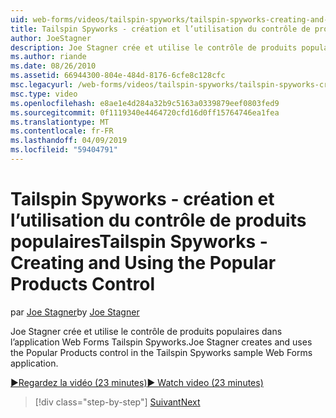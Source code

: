 ```yaml
---
uid: web-forms/videos/tailspin-spyworks/tailspin-spyworks-creating-and-using-the-popular-products-control
title: Tailspin Spyworks - création et l’utilisation du contrôle de produits populaires | Microsoft Docs
author: JoeStagner
description: Joe Stagner crée et utilise le contrôle de produits populaires dans l’application Web Forms Tailspin Spyworks.
ms.author: riande
ms.date: 08/26/2010
ms.assetid: 66944300-804e-484d-8176-6cfe8c128cfc
msc.legacyurl: /web-forms/videos/tailspin-spyworks/tailspin-spyworks-creating-and-using-the-popular-products-control
msc.type: video
ms.openlocfilehash: e8ae1e4d284a32b9c5163a0339879eef0803fed9
ms.sourcegitcommit: 0f1119340e4464720cfd16d0ff15764746ea1fea
ms.translationtype: MT
ms.contentlocale: fr-FR
ms.lasthandoff: 04/09/2019
ms.locfileid: "59404791"
---
```

# <a name="tailspin-spyworks---creating-and-using-the-popular-products-control"></a><span data-ttu-id="bc8d3-103">Tailspin Spyworks - création et l’utilisation du contrôle de produits populaires</span><span class="sxs-lookup"><span data-stu-id="bc8d3-103">Tailspin Spyworks - Creating and Using the Popular Products Control</span></span>

<span data-ttu-id="bc8d3-104">par [Joe Stagner](https://github.com/JoeStagner)</span><span class="sxs-lookup"><span data-stu-id="bc8d3-104">by [Joe Stagner](https://github.com/JoeStagner)</span></span>

<span data-ttu-id="bc8d3-105">Joe Stagner crée et utilise le contrôle de produits populaires dans l’application Web Forms Tailspin Spyworks.</span><span class="sxs-lookup"><span data-stu-id="bc8d3-105">Joe Stagner creates and uses the Popular Products control in the Tailspin Spyworks sample Web Forms application.</span></span>

[<span data-ttu-id="bc8d3-106">&#9654;Regardez la vidéo (23 minutes)</span><span class="sxs-lookup"><span data-stu-id="bc8d3-106">&#9654; Watch video (23 minutes)</span></span>](https://channel9.msdn.com/Blogs/ASP-NET-Site-Videos/tailspin-spyworks-creating-and-using-the-popular-products-control)

> [!div class="step-by-step"]
> [<span data-ttu-id="bc8d3-107">Suivant</span><span class="sxs-lookup"><span data-stu-id="bc8d3-107">Next</span></span>](tailspin-spyworks-implementing-and-using-the-also-purchased-control.md)
